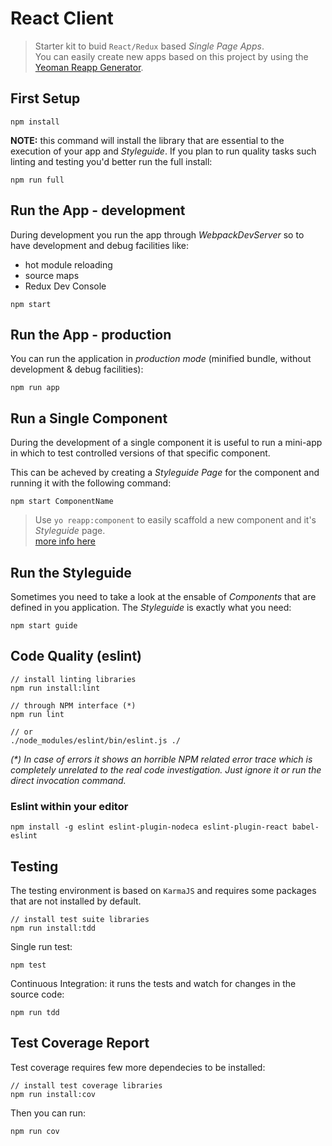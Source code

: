 # React Client

> Starter kit to buid `React/Redux` based _Single Page Apps_.  
> You can easily create new apps based on this project by using the
> [Yeoman Reapp Generator](https://github.com/marcopeg/generator-reapp).

## First Setup

```
npm install
```
	
**NOTE:** this command will install the library that are essential to the execution of your app and _Styleguide_. If you plan to run quality tasks such linting and testing you'd better run the full install:

```
npm run full
```

## Run the App - development

During development you run the app through _WebpackDevServer_ so to have development and debug facilities like:

- hot module reloading
- source maps
- Redux Dev Console

```
npm start
```

## Run the App - production

You can run the application in _production mode_ (minified bundle, without development & debug facilities):
	
```
npm run app
```

## Run a Single Component

During the development of a single component it is useful to run a mini-app in which to test controlled versions of that specific component.

This can be acheved by creating a _Styleguide Page_ for the component and running it with the following command:

```
npm start ComponentName
```

> Use `yo reapp:component` to easily scaffold a new component and it's _Styleguide_ page.  
> [more info here](https://github.com/marcopeg/generator-reapp)

## Run the Styleguide

Sometimes you need to take a look at the ensable of _Components_ that are defined in you application. The _Styleguide_ is exactly what you need:

```
npm start guide
```


## Code Quality (eslint)

```
// install linting libraries
npm run install:lint

// through NPM interface (*)
npm run lint
	
// or
./node_modules/eslint/bin/eslint.js ./
```

_(*) In case of errors it shows an horrible NPM related error trace which is completely unrelated to the real code investigation. Just ignore it or run the direct invocation command._

### Eslint within your editor

	npm install -g eslint eslint-plugin-nodeca eslint-plugin-react babel-eslint

## Testing

The testing environment is based on `KarmaJS` and requires some packages that are not installed by default.

```
// install test suite libraries
npm run install:tdd
```

Single run test:

```
npm test
```

Continuous Integration: it runs the tests and watch for changes in the source code:

```
npm run tdd
```

## Test Coverage Report

Test coverage requires few more dependecies to be installed:

```
// install test coverage libraries
npm run install:cov
```

Then you can run:

```
npm run cov
```



